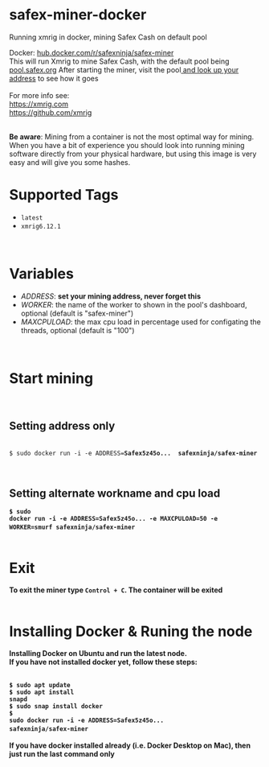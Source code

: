 # safex-miner-docker
Running xmrig in docker, mining Safex Cash on default pool

Docker: <a href="https://hub.docker.com/r/safexninja/safex-miner" target="_blank">hub.docker.com/r/safexninja/safex-miner</a><br>
This will run Xmrig to mine Safex Cash, with the default pool being <a href="https://pool.safex.org/" target="_blank">pool.safex.org</a>
After starting the miner, visit the pool<a href="https://pool.safex.org/#worker_stats" target="_blank"> and look up your address</a> to see how it goes<br>
<br>
For more info see: <br>
<a href="https://xmrig.com" targe="_blank">https://xmrig.com</a> <br>
<a href="https://github.com/xmrig" targe="_blank">https://github.com/xmrig</a> <br><br>


<b>Be aware</b>: Mining from a container is not the most optimal way for mining. When you have a bit of experience you should look into running mining software directly from your physical hardware, but using this image is very easy and will give you some hashes.

<h1>Supported Tags</h1>
<ul>
<li><code>latest</code></li>
<li><code>xmrig6.12.1</code></li>
</ul>
<br>
<h1>Variables</h1>
<ul>
  <li><i>ADDRESS</i>: <b>set your mining address, never forget this</b></li>
  <li><i>WORKER</i>: the name of the worker to shown in the pool's dashboard, optional (default is "safex-miner")</li>
  <li><i>MAXCPULOAD</i>: the max cpu load in percentage used for configating the threads, optional (default is "100")</li>
  </ul>
<br>

<h1>Start mining</h1>
<br>
<h2>Setting address only</h2><br>
<code>$ sudo docker run -i -e ADDRESS=<b>Safex5z45o...<b>  safexninja/safex-miner</code>

<br><h2>Setting alternate workname and cpu load</h2>
<code>$ sudo docker run -i -e ADDRESS=<b>Safex5z45o...<b> -e MAXCPULOAD=50 -e WORKER=smurf safexninja/safex-miner</code>
<br><br>
<h1>Exit</h1>
To exit the miner type <code>Control + C</code>. The container will be exited<br>
<br>
<h1>Installing Docker & Runing the node</h1>
Installing Docker on Ubuntu and run the latest node.<br>
If you have not installed docker yet, follow these steps:<br><br>

<code>$ sudo apt update</code><br>
<code>$ sudo apt install snapd</code><br>
<code>$ sudo snap install docker</code><br>
<code>$ sudo docker run -i -e ADDRESS=<b>Safex5z45o...<b> safexninja/safex-miner</code><br>
<br>
If you have docker installed already (i.e. Docker Desktop on Mac), then just run the last command only
